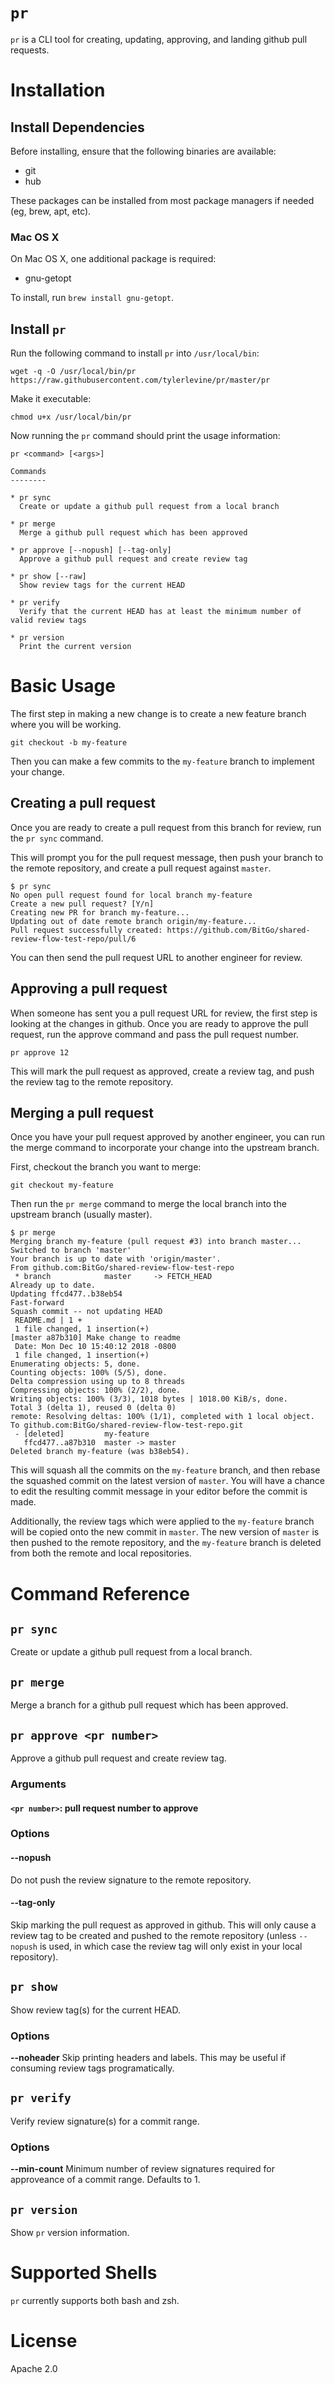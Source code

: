 # `pr`
`pr` is a CLI tool for creating, updating, approving, and landing github pull requests.

# Installation

## Install Dependencies
Before installing, ensure that the following binaries are available:
* git
* hub

These packages can be installed from most package managers if needed (eg, brew, apt, etc).

### Mac OS X
On Mac OS X, one additional package is required:
* gnu-getopt

To install, run `brew install gnu-getopt`.

## Install `pr`

Run the following command to install `pr` into `/usr/local/bin`:

`wget -q -O /usr/local/bin/pr https://raw.githubusercontent.com/tylerlevine/pr/master/pr`

Make it executable:

`chmod u+x /usr/local/bin/pr`

Now running the `pr` command should print the usage information:

```
pr <command> [<args>]

Commands
--------

* pr sync
  Create or update a github pull request from a local branch

* pr merge
  Merge a github pull request which has been approved

* pr approve [--nopush] [--tag-only]
  Approve a github pull request and create review tag

* pr show [--raw]
  Show review tags for the current HEAD

* pr verify
  Verify that the current HEAD has at least the minimum number of valid review tags

* pr version
  Print the current version
```

# Basic Usage
The first step in making a new change is to create a new feature branch where you will be working.

```
git checkout -b my-feature
```

Then you can make a few commits to the `my-feature` branch to implement your change.

## Creating a pull request
Once you are ready to create a pull request from this branch for review, run the `pr sync` command.

This will prompt you for the pull request message, then push your branch to the remote repository, and create a pull request against `master`.

```
$ pr sync
No open pull request found for local branch my-feature
Create a new pull request? [Y/n]
Creating new PR for branch my-feature...
Updating out of date remote branch origin/my-feature...
Pull request successfully created: https://github.com/BitGo/shared-review-flow-test-repo/pull/6
```

You can then send the pull request URL to another engineer for review.

## Approving a pull request

When someone has sent you a pull request URL for review, the first step is looking at the changes in github. Once you are ready to approve the pull request,
run the approve command and pass the pull request number.

```
pr approve 12
```

This will mark the pull request as approved, create a review tag, and push the review tag to the remote repository.

## Merging a pull request

Once you have your pull request approved by another engineer, you can run the merge command to incorporate your change into the upstream branch.

First, checkout the branch you want to merge:
```
git checkout my-feature
```

Then run the `pr merge` command to merge the local branch into the upstream branch (usually master).

```
$ pr merge
Merging branch my-feature (pull request #3) into branch master...
Switched to branch 'master'
Your branch is up to date with 'origin/master'.
From github.com:BitGo/shared-review-flow-test-repo
 * branch            master     -> FETCH_HEAD
Already up to date.
Updating ffcd477..b38eb54
Fast-forward
Squash commit -- not updating HEAD
 README.md | 1 +
 1 file changed, 1 insertion(+)
[master a87b310] Make change to readme
 Date: Mon Dec 10 15:40:12 2018 -0800
 1 file changed, 1 insertion(+)
Enumerating objects: 5, done.
Counting objects: 100% (5/5), done.
Delta compression using up to 8 threads
Compressing objects: 100% (2/2), done.
Writing objects: 100% (3/3), 1018 bytes | 1018.00 KiB/s, done.
Total 3 (delta 1), reused 0 (delta 0)
remote: Resolving deltas: 100% (1/1), completed with 1 local object.
To github.com:BitGo/shared-review-flow-test-repo.git
 - [deleted]         my-feature
   ffcd477..a87b310  master -> master
Deleted branch my-feature (was b38eb54).
```

This will squash all the commits on the `my-feature` branch, and then rebase the squashed commit on the latest version of `master`. You will have a chance to edit the resulting commit message in your editor before the commit is made.

Additionally, the review tags which were applied to the `my-feature` branch will be copied onto the new commit in `master`. The new version of `master` is then pushed to the remote repository, and the `my-feature` branch is deleted from both the remote and local repositories.

# Command Reference

## `pr sync`
Create or update a github pull request from a local branch.

## `pr merge`
Merge a branch for a github pull request which has been approved.

## `pr approve <pr number>`
Approve a github pull request and create review tag.

### Arguments
#### `<pr number>`: pull request number to approve

### Options
#### --nopush
Do not push the review signature to the remote repository.

#### --tag-only
Skip marking the pull request as approved in github. This will only cause a review tag to be created and pushed to the remote repository (unless `--nopush` is used, in which case the review tag will only exist in your local repository).

## `pr show`
Show review tag(s) for the current HEAD.

### Options
**--noheader**
Skip printing headers and labels. This may be useful if consuming review tags programatically.


## `pr verify`
Verify review signature(s) for a commit range.

### Options
**--min-count**
Minimum number of review signatures required for approveance of a commit range. Defaults to 1.

## `pr version`
Show `pr` version information.

# Supported Shells

`pr` currently supports both bash and zsh.

# License

Apache 2.0